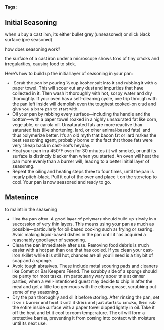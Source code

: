 
**Tags:** 

## Initial Seasoning

when u buy a cast iron, its either bullet grey (unseasoned) or slick black surface (pre seasoned) 

how does seasoning work? 

the surface of a cast iron under a microscope shows tons of tiny cracks and irregularities, causing food to stick. 

Here’s how to build up the initial layer of seasoning in your pan:
-  Scrub the pan by pouring ½ cup kosher salt into it and rubbing it with a paper towel. This will scour out any dust and impurities that have collected in it. Then wash it thoroughly with hot, soapy water and dry thoroughly. If your oven has a self-cleaning cycle, one trip through with the pan left inside will demolish even the toughest cooked-on crud and give you a bare pan to start with.
- Oil your pan by rubbing every surface—including the handle and the bottom—with a paper towel soaked in a highly unsaturated fat like corn, vegetable, or canola oil. Unsaturated fats are more reactive than saturated fats (like shortening, lard, or other animal-based fats), and thus polymerize better. It’s an old myth that bacon fat or lard makes the best seasoning agent, probably borne of the fact that those fats were very cheap back in cast-iron’s heyday.
- Heat your pan in a 450°F oven for 30 minutes (it will smoke), or until its surface is distinctly blacker than when you started. An oven will heat the pan more evenly than a burner will, leading to a better initial layer of seasoning.
- Repeat the oiling and heating steps three to four times, until the pan is nearly pitch-black. Pull it out of the oven and place it on the stovetop to cool. Your pan is now seasoned and ready to go.

## Matenince

to maintain the seasoning

- Use the pan often. A good layer of polymers should build up slowly in a succession of very thin layers. This means using your pan as much as possible—particularly for oil-based cooking such as frying or searing. Avoid making liquid-based dishes in the pan until it has acquired a reasonably good layer of seasoning.
- Clean the pan immediately after use. Removing food debris is much easier with a hot pan than one that has cooled. If you clean your cast-iron skillet while it is still hot, chances are all you’ll need is a tiny bit of soap and a sponge.
- Avoid tough abrasives. These include metal scouring pads and cleaners like Comet or Bar Keepers Friend. The scrubby side of a sponge should be plenty for most tasks. I’m particularly wary about this at dinner parties, when a well-intentioned guest may decide to chip in after the meal and get a little too generous with the elbow grease, scrubbing out some of my seasoning.
- Dry the pan thoroughly and oil it before storing. After rinsing the pan, set it on a burner and heat it until it dries and just starts to smoke, then rub the entire inside surface with a paper towel dipped lightly in oil. Take it off the heat and let it cool to room temperature. The oil will form a protective barrier, preventing it from coming into contact with moisture until its next use.